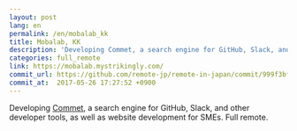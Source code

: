 ```yaml
---
layout: post
lang: en
permalink: /en/mobalab_kk
title: Mobalab, KK
description: 'Developing Commet, a search engine for GitHub, Slack, and other developer tools, as well as website development for SMEs. Full remote.'
categories: full_remote
link: https://mobalab.mystrikingly.com/
commit_url: https://github.com/remote-jp/remote-in-japan/commit/999f3bfe1918bcb06c19148bf241e6a4cf7aea1f
commit_at:  2017-05-26 17:27:52 +0900
---
```


<p>Developing <a href="https://commet.cc">Commet</a>, a search engine for GitHub, Slack, and other developer tools, as well as website development for SMEs. Full remote.</p>
